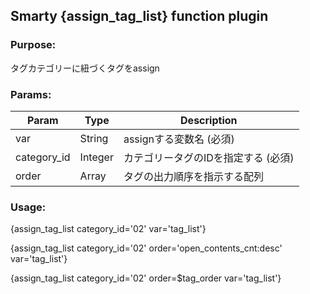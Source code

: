 ## Smarty {assign_tag_list} function plugin

### Purpose:
タグカテゴリーに紐づくタグをassign

### Params:
Param | Type | Description
--- | --- | ---
var | String | assignする変数名 (必須)
category_id | Integer | カテゴリータグのIDを指定する (必須)
order | Array | タグの出力順序を指示する配列

### Usage:
{assign_tag_list category_id='02' var='tag_list'}

{assign_tag_list category_id='02' order='open_contents_cnt:desc' var='tag_list'}

{assign_tag_list category_id='02' order=$tag_order var='tag_list'}
